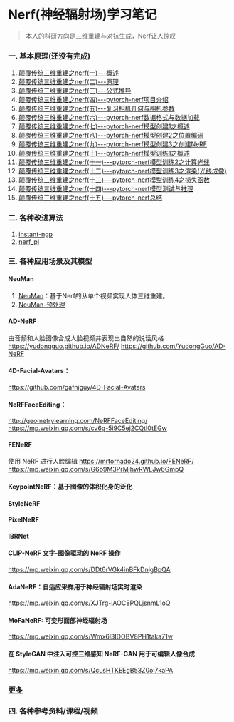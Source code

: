 # Nerf(神经辐射场)学习笔记

>本人的科研方向是三维重建与对抗生成，Nerf让人惊叹

### 一. 基本原理(还没有完成)
01. [颠覆传统三维重建之nerf(一)---概述](01.颠覆传统三维重建之nerf(一)---概述.md)
02. [颠覆传统三维重建之nerf(二)---原理](02.颠覆传统三维重建之nerf(二)---原理.md)
03. [颠覆传统三维重建之nerf(三)---公式推导](03.颠覆传统三维重建之nerf(三)---公式推导.md)
04. [颠覆传统三维重建之nerf(四)---pytorch-nerf项目介绍](04.颠覆传统三维重建之nerf(四)---pytorch-nerf项目介绍.md)
05. [颠覆传统三维重建之nerf(五)---复习相机几何与相机参数](05.颠覆传统三维重建之nerf(五)---复习相机几何与相机参数.md)
06. [颠覆传统三维重建之nerf(六)---pytorch-nerf数据格式与数据加载](06.颠覆传统三维重建之nerf(六)---pytorch-nerf数据格式与数据加载.md)
07. [颠覆传统三维重建之nerf(七)---pytorch-nerf模型创建1之概述](07.颠覆传统三维重建之nerf(七)---pytorch-nerf模型创建1之概述.md)
08. [颠覆传统三维重建之nerf(八)---pytorch-nerf模型创建2之位置编码](08.颠覆传统三维重建之nerf(八)---pytorch-nerf模型创建2之位置编码.md)
09. [颠覆传统三维重建之nerf(九)---pytorch-nerf模型创建3之创建NeRF](09.颠覆传统三维重建之nerf(九)---pytorch-nerf模型创建3之创建NeRF.md)
10. [颠覆传统三维重建之nerf(十)---pytorch-nerf模型训练1之概述](10.颠覆传统三维重建之nerf(十)---pytorch-nerf模型训练1之概述.md)
11. [颠覆传统三维重建之nerf(十一)---pytorch-nerf模型训练2之计算光线](11.颠覆传统三维重建之nerf(十一)---pytorch-nerf模型训练2之计算光线.md)
12. [颠覆传统三维重建之nerf(十二)---pytorch-nerf模型训练3之渲染(光线成像)](12.颠覆传统三维重建之nerf(十二)---pytorch-nerf模型训练3之渲染(光线成像).md)
13. [颠覆传统三维重建之nerf(十三)---pytorch-nerf模型训练4之损失函数](13.颠覆传统三维重建之nerf(十三)---pytorch-nerf模型训练4之损失函数.md)
14. [颠覆传统三维重建之nerf(十四)---pytorch-nerf模型测试与推理](14.颠覆传统三维重建之nerf(十四)---pytorch-nerf模型测试与推理.md)
15. [颠覆传统三维重建之nerf(十五)---pytorch-nerf总结](15.颠覆传统三维重建之nerf(十五)---pytorch-nerf总结.md)

### 二. 各种改进算法
1. [instant-ngp](https://github.com/NVlabs/instant-ngp)
2. [nerf_pl](https://github.com/kwea123/nerf_pl)

### 三. 各种应用场景及其模型

#### NeuMan
1. [NeuMan](NeuMan/NeuMan.md)：基于Nerf的从单个视频实现人体三维重建。
2. [NeuMan-预处理](NeuMan/NeuMan-预处理.md)

#### AD-NeRF 
由音频和人脸图像合成人脸视频并表现出自然的说话风格
https://yudongguo.github.io/ADNeRF/
https://github.com/YudongGuo/AD-NeRF

#### 4D-Facial-Avatars：
https://github.com/gafniguy/4D-Facial-Avatars

#### NeRFFaceEditing：
http://geometrylearning.com/NeRFFaceEditing/
https://mp.weixin.qq.com/s/cv6g-5i9C5ej2CQtI0tEGw

#### FENeRF
使用 NeRF 进行人脸编辑
https://mrtornado24.github.io/FENeRF/
https://mp.weixin.qq.com/s/G6b9M3PrMjhwRWLJw6GmpQ

#### KeypointNeRF：基于图像的体积化身的泛化

#### StyleNeRF

#### PixelNeRF

#### IBRNet

#### CLIP-NeRF 文字-图像驱动的 NeRF 操作
https://mp.weixin.qq.com/s/DDt6rVGk4inBFkDnlgBpQA

#### AdaNeRF：自适应采样用于神经辐射场实时渲染
https://mp.weixin.qq.com/s/XJTrg-iAOC8PQLjsnmL1oQ

#### MoFaNeRF: 可变形面部神经辐射场
https://mp.weixin.qq.com/s/Wmx6l3IDOBV8PH1taka71w

#### 在 StyleGAN 中注入可控三维感知 NeRF-GAN 用于可编辑人像合成
https://mp.weixin.qq.com/s/QcLsHTKEEgB53Z0oi7kaPA

### [更多](https://github.com/yenchenlin/awesome-NeRF)

### 四. 各种参考资料/课程/视频


